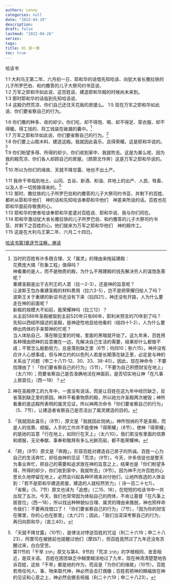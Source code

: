 ```yaml
---
authors: Lenny
categories: null
date: "2022-04-19"
description: 
draft: false
lastmod: "2022-04-26"
series:
tags: 
title: 01 该一章
toc: true
---
```

哈该书
<!--more-->

1:1 大利乌王第二年、六月初一日、耶和华的话借先知哈该、向犹大省长撒拉铁的儿子所罗巴伯、和约撒答的儿子大祭司约书亚说、  
1:2 万军之耶和华如此说、这百姓说、建造耶和华殿的时候尚未来到。  
1:3 那时耶和华的话临到先知哈该说、  
1:4 这殿仍然荒凉、你们自己还住天花板的房屋么。
1:5 现在万军之耶和华如此说、你们要省察自己的行为。  

1:6 你们撒的种多、收的却少。你们吃、却不得饱、喝、却不得足、穿衣服、却不得暖。得工钱的、将工钱装在破漏的囊中。[^1]  
1:7 万军之耶和华如此说、你们要省察自己的行为。[^2]  
1:8 你们要上山取木料、建造这殿。我就因此喜乐、且得荣耀。这是耶和华说的。[^3]  
1:9 你们盼望多得、所得的却少。你们收到家中、我就吹去。这是为甚么呢、因为我的殿荒凉、你们各人却顾自己的房屋。〔顾原文作奔〕这是万军之耶和华说的。[^4]  
1:10 所以为你们的缘故、天就不降甘露、地也不出土产。  

1:11 我命干旱临到地土、山冈、五谷、新酒、和油、并地上的出产、人民、牲畜、以及人手一切劳碌得来的。[^5]  
1:12 那时、撒拉铁的儿子所罗巴伯和约撒答的儿子大祭司约书亚、并剩下的百姓、都听从耶和华他们　神的话和先知哈该奉耶和华他们　神差来所说的话。百姓也在耶和华面前存敬畏的心。  
1:13 耶和华的使者哈该奉耶和华差遣对百姓说、耶和华说、我与你们同在。  
1:14 耶和华激动犹大省长撒拉铁的儿子所罗巴伯、和约撒答的儿子大祭司约书亚、并剩下之百姓的心。他们就来为万军之耶和华他们　神的殿作工。  
1:15 这是在大利乌王第二年、六月二十四日。  

[^1]: 当时的百姓有许多既合理、又「属灵」的理由来拖延建殿：  
花费庞大搞「形象工程」值得吗？  
神看重的是人，而不是物质的殿，为什么不用建殿的钱先解决穷人的温饱急需呢？  
重建圣殿是出于古列王的人意（拉一2-3），还是神的旨意呢？  
让波斯王包办重建圣殿的材料费用（拉六3-5），岂不是把荣耀归给人了吗？  
波斯王关于重建的新诏书还没有下来（拉四21），神还没有开路，人为什么要走在神的前面呢？  
新殿的规模大不如前，能荣耀神吗（拉三12）？  
从主前586年圣殿被毁到主前520年只有66年，耶利米预言的70年到了吗？  
先知以西结所描述的圣殿，是神迹性地显给他看的（结四十1-2），人为什么要伸出肉体的手来帮神的忙呢？  
当人体贴自己、落在眼见里的时候，里面的黑暗就开始了。这九年来，百姓用各种理由把神的旨意撇在一边，先解决自己生活的需要，结果却什么都做不成；不管怎么殷勤努力，总是落到缺乏里（6节；何四10；弥六15）。神并没有应许人心想事成，但与神立约的以色列人若是长期落在缺乏里，必定是与神的关系出了问题（申二十八11-12、30、33、38-40）。因此，现在神命令：不要找理由了！「你们要省察自己的行为」（5节），「不要为自己积攒财宝在地上」（太六19）；而要省察自己是否准确地活在神面前，是否切实地让神「在凡事上居首位」（西一18）？  
[^2]: 神在圣殿停工的九年中，一直没有说话，而是让百姓在这九年中经历缺乏，反省落到缺乏里的原因。神并不看重物质的殿，所以祂允许圣殿两次被毁；神所看重的是这殿所表明的属灵见证，所以神两次命令「你们要省察自己的行为」（5、7节），让建造者省察自己是否活出了属灵建造的目的。  
[^3]: 「我就因此喜乐」（8节），原文是「我就因此悦纳」。神所悦纳的不是圣殿，而是人的信靠、顺服。人手的工作并不能使神「得荣耀」（8节），使神「得荣耀」的是祂的旨意「行在地上，如同行在天上」（太六10）。我们若没有里面的信靠和顺服，无论奉献、事奉和敬拜有多么光鲜亮丽，都不能荣耀神。  
[^4]: 「顾」（9节）原文是「奔跑」，形容百姓对建造自己房子的热诚。百姓一心为自己的生活奔忙，却任由神的见证「荒凉」（9节）。今天，许多信徒也是整天为事业奔忙，把自己的需要和追求放在神的旨意之上，结果也是「你们盼望多得，所得的却少，你们收到家中，我就吹去」（9节）。因为神不允许百姓的心思长久地停留在地上，必然会兴起各种环境来对付他们，让祂所拣选的人体会到：「若不是耶和华建造房屋，建造的人就枉然劳力」（ 诗一百二十七1）。  
「省察」（5、7节）原文也译为「追想」（二15、18），在短短的哈该书中一共出现了五次。今天，我们也常常因为体贴自己的肉体，不肯让基督「在凡事上居首位」（西一18），所以找出种种貌似合理、属灵的理由来推脱，神也照样命令我们：不要再找借口了！「你们要省察自己的行为」（7节），「因为你的财宝在哪里，你的心也在那里」（太六21）；因此，「我们当深深考察自己的行为，再归向耶和华」（哀三40）。  
[^5]: 「天就不降甘露」（10节），是律法对悖逆百姓的咒诅（利二十六19；申二十八23），阿摩司在被掳前也提醒过他们（摩四7），但百姓竟然过了九年还没有苏醒过来，白白受苦。  
第11节的「干旱 חֹרֶב」原文与第4、9节的「荒凉 חָרֵב」的字根相同、发音相近，是双关语。
百姓在困苦缺乏中糊里糊涂地过了九年，现在神清清楚楚地告诉百姓，这些「干旱」都是祂的作为，而且是「为你们的缘故」（10节）。百姓若用任何人、事、物来取代神，神必然会击打偶像；百姓若把神的赐福放在神的见证和心意之上，神必然会挪去祝福（利二十六19；申二十八23）。  

[哈该书第1章逐节注解、祷读](https://cmcbiblereading.com/2016/10/23/%e5%93%88%e8%af%a5%e4%b9%a6%e7%ac%ac1%e7%ab%a0%e9%80%90%e8%8a%82%e6%b3%a8%e8%a7%a3%e3%80%81%e7%a5%b7%e8%af%bb/)
